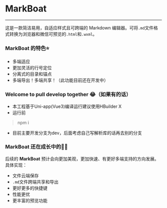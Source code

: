 # MarkBoat

---
这是一款简洁易用，自适应样式且可跨端的 Markdown 编辑器。可将`.md`文件格式转换为浏览器和微信可预览的`.html`和`.wxml`。

### MarkBoat 的特色⭐
* 多端适应
* 更加灵活的行号定位
* 分离式的目录和锚点
* 多端导出！多端共享！（此功能目前还在开发中）

### Welcome to pull develop together 😂（如果有的话）
* 本工程基于Uni-app(Vue3)编译运行建议使用HBuilder X
* 运行前
> npm i
* 目前主要开发分支为dev，后面考虑自己写解析库的话再去别的分支

### MarkBoat 还在成长中的🏃‍♂️
后续的 **MarkBoat** 预计会向更加美观，更加快速、有更好多端支持的方向发展。具体实现：
* 文件云端保存
* `.md`文件跨端共享和导出
* 更好更多的快捷键
* 性能更优
* 更丰富的预览功能
